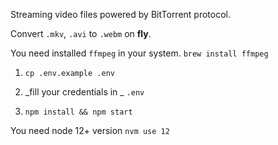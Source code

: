 Streaming video files powered by BitTorrent protocol. 

Convert `.mkv`, `.avi` to `.webm` on **fly**.

You need installed `ffmpeg` in your system.
`brew install ffmpeg`

1. `cp .env.example .env`

2. _fill your credentials in _ `.env`

3. `npm install && npm start`

You need node 12+ version
`nvm use 12`